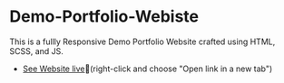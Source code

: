 # Demo-Portfolio-Webiste
This is a fullly Responsive Demo Portfolio Website crafted using HTML, SCSS, and JS.

- [See Website live](https://demo-portfolio-website-arunnegi07.netlify.app)🚀(right-click and choose "Open link in a new tab")



